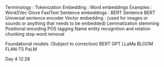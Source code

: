 

Terminology :
    Tokenization
    Embedding :
        Word embeddings Examples :
            Word2Vec
            Glove
            FastText
        Sentence embeddings :
            BERT
            Sentence BERT
            Universal sentence encoder
        Vector embedding : (used for images or sounds or anything that needs to be embedded)
    Lemmatization
    stemming
    Positional encoding
    POS tagging
    Name entity recognition and relation
    chunking
    stop word removal






Foundational models :(Subject to correction)
    BERT 
    GPT
    LLaMa
    BLOOM
    FLAN-T5
    PaLM


Day 4 12:28